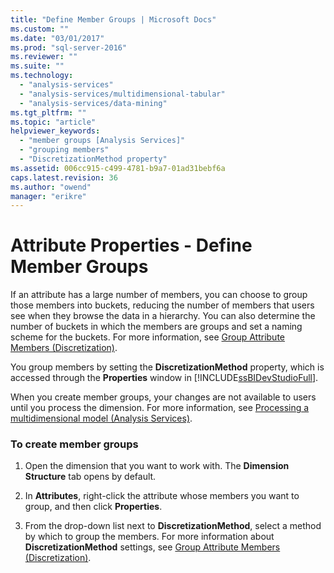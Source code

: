 ```yaml
---
title: "Define Member Groups | Microsoft Docs"
ms.custom: ""
ms.date: "03/01/2017"
ms.prod: "sql-server-2016"
ms.reviewer: ""
ms.suite: ""
ms.technology: 
  - "analysis-services"
  - "analysis-services/multidimensional-tabular"
  - "analysis-services/data-mining"
ms.tgt_pltfrm: ""
ms.topic: "article"
helpviewer_keywords: 
  - "member groups [Analysis Services]"
  - "grouping members"
  - "DiscretizationMethod property"
ms.assetid: 006cc915-c499-4781-b9a7-01ad31bebf6a
caps.latest.revision: 36
ms.author: "owend"
manager: "erikre"
---
```

# Attribute Properties - Define Member Groups
  If an attribute has a large number of members, you can choose to group those members into buckets, reducing the number of members that users see when they browse the data in a hierarchy. You can also determine the number of buckets in which the members are groups and set a naming scheme for the buckets. For more information, see [Group Attribute Members &#40;Discretization&#41;](../../analysis-services/multidimensional-models/attribute-properties-group-attribute-members.md).  
  
 You group members by setting the **DiscretizationMethod** property, which is accessed through the **Properties** window in [!INCLUDE[ssBIDevStudioFull](../../analysis-services/includes/ssbidevstudiofull-md.md)].  
  
 When you create member groups, your changes are not available to users until you process the dimension. For more information, see [Processing a multidimensional model &#40;Analysis Services&#41;](../../analysis-services/multidimensional-models/processing-a-multidimensional-model-analysis-services.md).  
  
### To create member groups  
  
1.  Open the dimension that you want to work with. The **Dimension Structure** tab opens by default.  
  
2.  In **Attributes**, right-click the attribute whose members you want to group, and then click **Properties**.  
  
3.  From the drop-down list next to **DiscretizationMethod**, select a method by which to group the members. For more information about **DiscretizationMethod** settings, see [Group Attribute Members &#40;Discretization&#41;](../../analysis-services/multidimensional-models/attribute-properties-group-attribute-members.md).  
  
  
